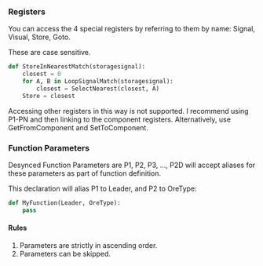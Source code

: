 


### Registers

You can access the 4 special registers by referring to them by name: Signal, Visual, Store, Goto.

These are case sensitive.

```python 
def StoreInNearestMatch(storagesignal):
    closest = 0
    for A, B in LoopSignalMatch(storagesignal):
        closest = SelectNearest(closest, A)
    Store = closest
```

Accessing other registers in this way is not supported.  I recommend using P1-PN and then linking to the component registers.  Alternatively,  use GetFromComponent and SetToComponent.  

### Function Parameters
Desynced Function Parameters are P1, P2, P3, ..., 
P2D will accept aliases for these parameters as part of function definition.

This declaration will alias P1 to Leader, and P2 to OreType:
```python
def MyFunction(Leader, OreType):
    pass
```

#### Rules
1) Parameters are strictly in ascending order.
2) Parameters can be skipped.
